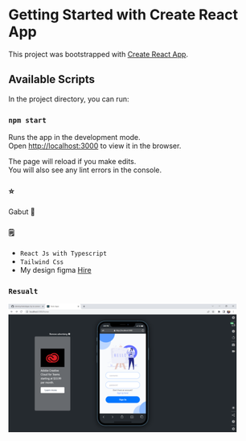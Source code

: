 # Getting Started with Create React App

This project was bootstrapped with [Create React App](https://github.com/facebook/create-react-app).

## Available Scripts

In the project directory, you can run:

### `npm start`

Runs the app in the development mode.\
Open [http://localhost:3000](http://localhost:3000) to view it in the browser.

The page will reload if you make edits.\
You will also see any lint errors in the console.

### ⭐
Gabut 🥲

### `🗒️`

- `React Js with Typescript`
- `Tailwind Css`
- My design figma <a href="https://www.figma.com/file/ZWYyKOhBVEM13gkr4SNFdv/todo-app?node-id=12%3A366" target="_blank">Hire</a>

### `Resualt`

<img src="./priview.png" width="90%"/>
